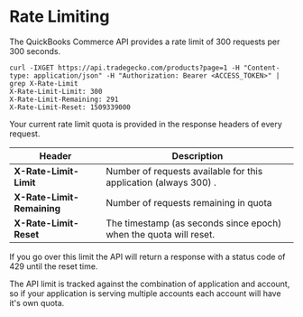 # Rate Limiting

The QuickBooks Commerce API provides a rate limit of 300 requests per 300 seconds.

```
curl -IXGET https://api.tradegecko.com/products?page=1 -H "Content-type: application/json" -H "Authorization: Bearer <ACCESS_TOKEN>" | grep X-Rate-Limit  
X-Rate-Limit-Limit: 300
X-Rate-Limit-Remaining: 291
X-Rate-Limit-Reset: 1509339000  
```

Your current rate limit quota is provided in the response headers of every request.

| Header                     | Description
| -------------------------- | ------------- 
| **X-Rate-Limit-Limit**     | Number of requests available for this application (always 300)       .
| **X-Rate-Limit-Remaining** | Number of requests remaining in quota
| **X-Rate-Limit-Reset**     | The timestamp (as seconds since epoch) when the quota will reset.

If you go over this limit the API will return a response with a status code of 429 until the reset time.

<aside class="notice">  
 The API limit is tracked against the combination of application and account, so if your application is serving multiple accounts each account will have it's own quota.
</aside>
